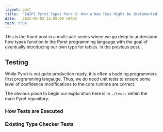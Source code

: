 ```yaml
---
layout: post
title:  "[WIP] Pyret Types Part 3: How a New Type Might be Implemented"
date:   2023-06-02 12:00:00 +0700
tech: true
---
```


This is the thurd post in a multi-part series where we go deep to understand how types function in the Pyret programming langauge with the goal of eventually introducing our own type for tables. In the previous post...

## Testing

While Pyret is not quite production ready, it is often a budding programmers first programming langauge. Thus, we _do_ need unit tests to ensure some level of confidence modifications to the core runtime are correct.

The obvious place to begin our exploration here is in `./tests` within the main Pyret repository.

### How Tests are Executed

### Existing Type Checker Tests


